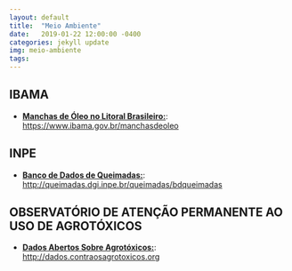 ```yaml
---
layout: default
title:  "Meio Ambiente"
date:   2019-01-22 12:00:00 -0400
categories: jekyll update
img: meio-ambiente
tags:
---
```

## IBAMA

- **[Manchas de Óleo no Litoral Brasileiro:](https://www.ibama.gov.br/manchasdeoleo)**: https://www.ibama.gov.br/manchasdeoleo

## INPE

- **[Banco de Dados de Queimadas:](http://queimadas.dgi.inpe.br/queimadas/bdqueimadas)**: http://queimadas.dgi.inpe.br/queimadas/bdqueimadas

## OBSERVATÓRIO DE ATENÇÃO PERMANENTE AO USO DE AGROTÓXICOS

- **[Dados Abertos Sobre Agrotóxicos:](http://dados.contraosagrotoxicos.org)**: http://dados.contraosagrotoxicos.org